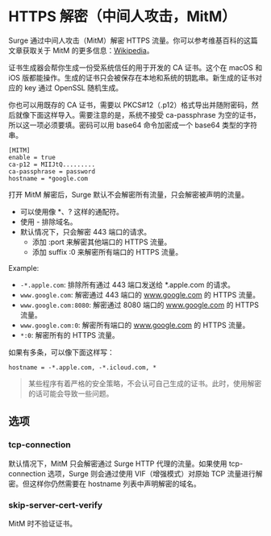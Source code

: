 # HTTPS 解密（中间人攻击，MitM）

Surge 通过中间人攻击（MitM）解密 HTTPS 流量。你可以参考维基百科的这篇文章获取关于 MitM 的更多信息：[Wikipedia](https://en.wikipedia.org/wiki/Man-in-the-middle_attack)。

证书生成器会帮你生成一份受系统信任的用于开发的 CA 证书。这个在 macOS 和 iOS 版都能操作。生成的证书只会被保存在本地和系统的钥匙串。新生成的证书对应的 key 通过 OpenSSL 随机生成。

你也可以用既存的 CA 证书，需要以 PKCS#12（.p12）格式导出并随附密码，然后就像下面这样导入。需要注意的是，系统不接受 ca-passphrase 为空的证书，所以这一项必须要填。密码可以用 base64 命令加密成一个 base64 类型的字符串。

```
[MITM]
enable = true
ca-p12 = MIIJtQ.........
ca-passphrase = password
hostname = *google.com

```

打开 MitM 解密后，Surge 默认不会解密所有流量，只会解密被声明的流量。

- 可以使用像 *、? 这样的通配符。
- 使用 - 排除域名。
- 默认情况下，只会解密 443 端口的请求。
    - 添加 :port 来解密其他端口的 HTTPS 流量。
    - 添加 suffix :0 来解密所有端口的 HTTPS 流量。

Example:

- `-*.apple.com`: 排除所有通过 443 端口发送给 *.apple.com 的请求。
- `www.google.com`: 解密通过 443 端口的 www.google.com 的 HTTPS 流量。
- `www.google.com:8080`: 解密通过 8080 端口的 www.google.com 的 HTTPS 流量。
- `www.google.com:0`: 解密所有端口的 www.google.com 的 HTTPS 流量。
- `*:0`: 解密所有的 HTTPS 流量。

如果有多条，可以像下面这样写：

`hostname = -*.apple.com, -*.icloud.com, *`

> 某些程序有着严格的安全策略，不会认可自己生成的证书。此时，使用解密的话可能会导致一些问题。

## 选项

### **tcp-connection**

默认情况下，MitM 只会解密通过 Surge HTTP 代理的流量。如果使用 tcp-connection 选项，Surge 则会通过使用 VIF（增强模式）对原始 TCP 流量进行解密。但这样你仍然需要在 hostname 列表中声明解密的域名。

### **skip-server-cert-verify**

MitM 时不验证证书。